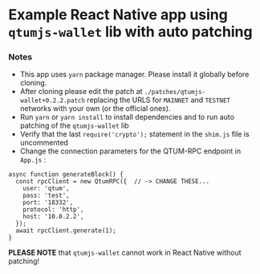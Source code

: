 # Example React Native app using `qtumjs-wallet` lib with auto patching

### Notes

- This app uses `yarn` package manager. Please install it globally before cloning.
- After cloning please edit the patch at `./patches/qtumjs-wallet+0.2.2.patch` replacing the URLS for `MAINNET` and `TESTNET` networks with your own (or the official ones).
- Run `yarn` or `yarn install` to install dependencies and to run auto patching of the `qtumjs-wallet` lib
- Verify that the last `require('crypto');` statement in the `shim.js` file is uncommented
- Change the connection parameters for the QTUM-RPC endpoint in `App.js` :
```
async function generateBlock() {
  const rpcClient = new QtumRPC({  // -> CHANGE THESE...
    user: 'qtum',
    pass: 'test',
    port: '18332',
    protocol: 'http',
    host: '10.0.2.2',
  });
  await rpcClient.generate(1);
}
```

**PLEASE NOTE** that `qtumjs-wallet` cannot work in React Native without patching!

